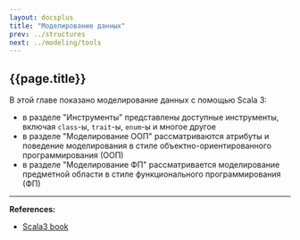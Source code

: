 ```yaml
---
layout: docsplus
title: "Моделирование данных"
prev: ../structures
next: ../modeling/tools
---
```


## {{page.title}}

В этой главе показано моделирование данных с помощью Scala 3:
- в разделе "Инструменты" представлены доступные инструменты, включая `class`-ы, `trait`-ы, `enum`-ы и многое другое
- в разделе "Моделирование ООП" рассматриваются атрибуты и поведение моделирования в стиле объектно-ориентированного программирования (ООП)
- в разделе "Моделирование ФП" рассматривается моделирование предметной области в стиле функционального программирования (ФП)

---

**References:**
- [Scala3 book](https://docs.scala-lang.org/scala3/book/domain-modeling-intro.html)
